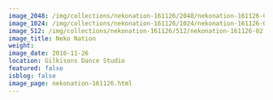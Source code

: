 ```yaml
---
image_2048: /img/collections/nekonation-161126/2048/nekonation-161126-02.jpg
image_1024: /img/collections/nekonation-161126/1024/nekonation-161126-02.jpg
image_512: /img/collections/nekonation-161126/512/nekonation-161126-02.jpg
image_title: Neko Nation
weight: 
image_date: 2016-11-26
location: Gilkisons Dance Studio
featured: false
isblog: false
image_page: nekonation-161126.html
---
```

